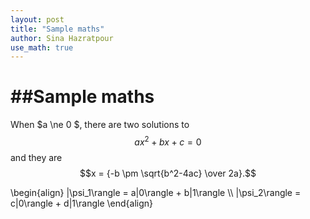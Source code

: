 ```yaml
---
layout: post
title: "Sample maths"
author: Sina Hazratpour
use_math: true
---
```


##Sample maths 
================
  

When $a \ne 0 $, there are two solutions to $$ax^2 + bx + c = 0$$ and they are
$$x = {-b \pm \sqrt{b^2-4ac} \over 2a}.$$ 
      
\begin{align}
    |\psi_1\rangle = a|0\rangle + b|1\rangle \\\\
    |\psi_2\rangle = c|0\rangle + d|1\rangle
\end{align}


